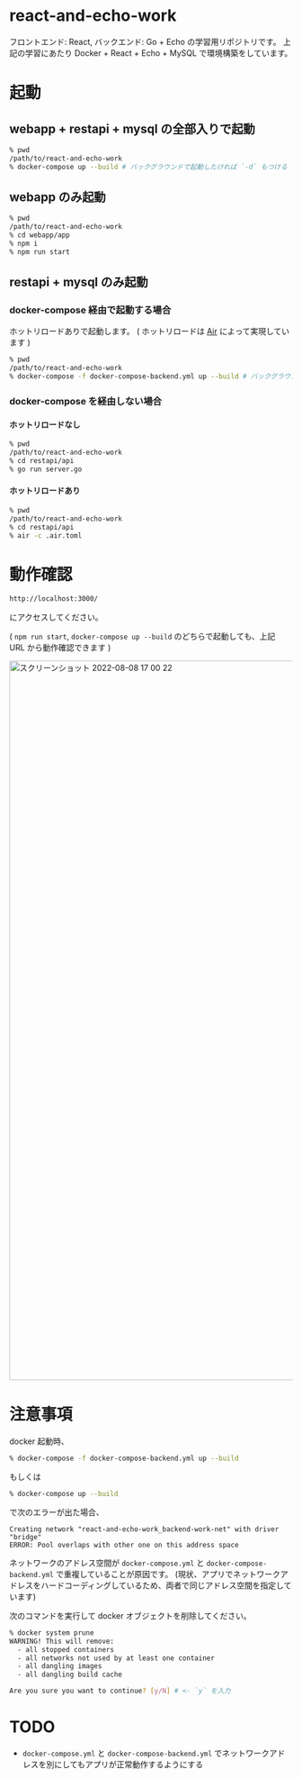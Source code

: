 # react-and-echo-work
フロントエンド: React, バックエンド: Go + Echo の学習用リポジトリです。
上記の学習にあたり Docker + React + Echo + MySQL で環境構築をしています。


# 起動
## webapp + restapi + mysql の全部入りで起動
```bash
% pwd
/path/to/react-and-echo-work
% docker-compose up --build # バックグラウンドで起動したければ `-d` もつける
```

## webapp のみ起動
```bash
% pwd
/path/to/react-and-echo-work
% cd webapp/app
% npm i
% npm run start
```

## restapi + mysql のみ起動
### docker-compose 経由で起動する場合
ホットリロードありで起動します。
( ホットリロードは [Air](https://github.com/cosmtrek/air) によって実現しています )

```bash
% pwd
/path/to/react-and-echo-work
% docker-compose -f docker-compose-backend.yml up --build # バックグラウンドで起動したければ `-d` もつける
```

### docker-compose を経由しない場合
#### ホットリロードなし

```bash
% pwd
/path/to/react-and-echo-work
% cd restapi/api
% go run server.go
```

#### ホットリロードあり

```bash
% pwd
/path/to/react-and-echo-work
% cd restapi/api
% air -c .air.toml
```

# 動作確認
```bash
http://localhost:3000/
```
にアクセスしてください。

( `npm run start`, `docker-compose up --build` のどちらで起動しても、上記 URL から動作確認できます  )

<img width="1278" alt="スクリーンショット 2022-08-08 17 00 22" src="https://user-images.githubusercontent.com/3907225/183370113-2e941bed-1911-4038-a68e-4023e82a4ef2.png">


# 注意事項
docker 起動時、

```bash
% docker-compose -f docker-compose-backend.yml up --build
```

もしくは

```bash
% docker-compose up --build
```

で次のエラーが出た場合、

```
Creating network "react-and-echo-work_backend-work-net" with driver "bridge"
ERROR: Pool overlaps with other one on this address space
```

ネットワークのアドレス空間が `docker-compose.yml` と `docker-compose-backend.yml` で重複していることが原因です。
(現状、アプリでネットワークアドレスをハードコーディングしているため、両者で同じアドレス空間を指定しています)

次のコマンドを実行して docker オブジェクトを削除してください。

```bash
% docker system prune
WARNING! This will remove:
  - all stopped containers
  - all networks not used by at least one container
  - all dangling images
  - all dangling build cache

Are you sure you want to continue? [y/N] # <- `y` を入力
```

# TODO
- `docker-compose.yml` と `docker-compose-backend.yml` でネットワークアドレスを別にしてもアプリが正常動作するようにする


